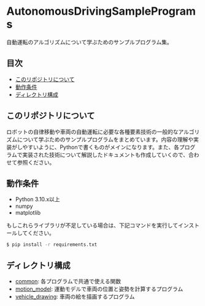 # AutonomousDrivingSamplePrograms
自動運転のアルゴリズムについて学ぶためのサンプルプログラム集。  

## 目次
* [このリポジトリについて](#このリポジトリについて)
* [動作条件](#動作条件)
* [ディレクトリ構成](#ディレクトリ構成)

## このリポジトリについて
ロボットの自律移動や車両の自動運転に必要な各種要素技術の一般的なアルゴリズムについて学ぶためのサンプルプログラムをまとめています。内容の理解や実装がしやすいように、Pythonで書くものがメインになります。また、各プログラムで実装された技術について解説したドキュメントも作成していくので、合わせて参照ください。  

## 動作条件
* Python 3.10.x以上
* numpy
* matplotlib

もしこれらライブラリが不足している場合は、下記コマンドを実行してインストールしてください。  
```bash
$ pip install -r requirements.txt
```

## ディレクトリ構成
* [common](/common/common.md): 各プログラムで共通で使える関数
* [motion_model](/motion_model/motion_model.md): 運動モデルで車両の位置と姿勢を計算するプログラム
* [vehicle_drawing](/vehicle_drawing/vehicle_drawing.md): 車両の絵を描画するプログラム
